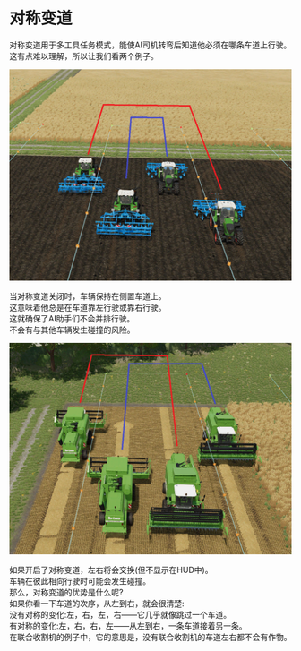 # 对称变道

  
对称变道用于多工具任务模式，能使AI司机转弯后知道他必须在哪条车道上行驶。  
这有点难以理解，所以让我们看两个例子。  

![Image](../assets/images/regularchange_0_0_1020_765.png)

  
当对称变道关闭时，车辆保持在侧置车道上。  
这意味着他总是在车道靠左行驶或靠右行驶。  
这就确保了AI助手们不会并排行驶。  
不会有与其他车辆发生碰撞的风险。  

![Image](../assets/images/symetricchange_0_0_1020_765.png)

  
如果开启了对称变道，左右将会交换(但不显示在HUD中)。  
车辆在彼此相向行驶时可能会发生碰撞。  
那么，对称变道的优势是什么呢?  
如果你看一下车道的次序，从左到右，就会很清楚:  
没有对称的变化:左，右，左，右——它几乎就像跳过一个车道。  
有对称的变化:左，右，右，左——从左到右，一条车道接着另一条。  
在联合收割机的例子中，它的意思是，没有联合收割机的车道左右都不会有作物。  

